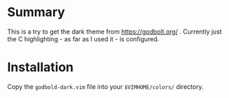 # Summary
This is a try to get the dark theme from https://godbolt.org/ . Currently just the C highlighting - as far as I used it - is configured.

# Installation
Copy the `godbold-dark.vim` file into your `$VIMHOME/colors/` directory.
